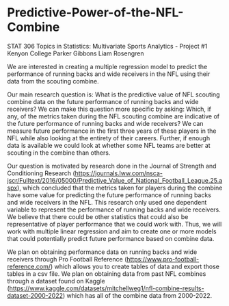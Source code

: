 # Predictive-Power-of-the-NFL-Combine
STAT 306 Topics in Statistics: Multivariate Sports Analytics - Project #1
Kenyon College
Parker Gibbons
Liam Rosengren

We are interested in creating a multiple regression model to predict the performance of running backs and wide receivers in the NFL using their data from the scouting combine.

Our main research question is: What is the predictive value of NFL scouting combine data on the future performance of running backs and wide receivers? We can make this question more specific by asking: Which, if any, of the metrics taken during the NFL scouting combine are indicative of the future performance of running backs and wide receivers? We can measure future performance in the first three years of these players in the NFL while also looking at the entirety of their careers. Further, if enough data is available we could look at whether some NFL teams are better at scouting in the combine than others.

Our question is motivated by research done in the Journal of Strength and Conditioning Research (https://journals.lww.com/nsca-jscr/Fulltext/2016/05000/Predictive_Value_of_National_Football_League.25.aspx), which concluded that the metrics taken for players during the combine have some value for predicting the future performance of running backs and wide receivers in the NFL. This research only used one dependent variable to represent the performance of running backs and wide receivers. We believe that there could be other statistics that could also be representative of player performance that we could work with. Thus, we will work with multiple linear regression and aim to create one or more models that could potentially predict future performance based on combine data.

We plan on obtaining performance data on running backs and wide receivers through Pro Football Reference (https://www.pro-football-reference.com/) which allows you to create tables of data and export those tables in a csv file. We plan on obtaining data from past NFL combines through a dataset found on Kaggle (https://www.kaggle.com/datasets/mitchellweg1/nfl-combine-results-dataset-2000-2022) which has all of the combine data from 2000-2022.
